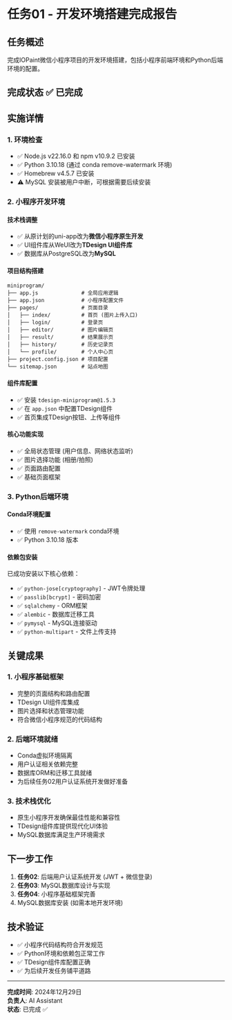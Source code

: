 # 任务01 - 开发环境搭建完成报告

## 任务概述
完成IOPaint微信小程序项目的开发环境搭建，包括小程序前端环境和Python后端环境的配置。

## 完成状态 ✅ 已完成

## 实施详情

### 1. 环境检查
- ✅ Node.js v22.16.0 和 npm v10.9.2 已安装
- ✅ Python 3.10.18 (通过 conda remove-watermark 环境)
- ✅ Homebrew v4.5.7 已安装
- ⚠️ MySQL 安装被用户中断，可根据需要后续安装

### 2. 小程序开发环境
#### 技术栈调整
- ✅ 从原计划的uni-app改为**微信小程序原生开发**
- ✅ UI组件库从WeUI改为**TDesign UI组件库**
- ✅ 数据库从PostgreSQL改为**MySQL**

#### 项目结构搭建
```
miniprogram/
├── app.js              # 全局应用逻辑
├── app.json            # 小程序配置文件
├── pages/              # 页面目录
│   ├── index/          # 首页 (图片上传入口)
│   ├── login/          # 登录页
│   ├── editor/         # 图片编辑页
│   ├── result/         # 结果展示页
│   ├── history/        # 历史记录页
│   └── profile/        # 个人中心页
├── project.config.json # 项目配置
└── sitemap.json        # 站点地图
```

#### 组件库配置
- ✅ 安装 `tdesign-miniprogram@1.5.3`
- ✅ 在 `app.json` 中配置TDesign组件
- ✅ 首页集成TDesign按钮、上传等组件

#### 核心功能实现
- ✅ 全局状态管理 (用户信息、网络状态监听)
- ✅ 图片选择功能 (相册/拍照)
- ✅ 页面路由配置
- ✅ 基础页面框架

### 3. Python后端环境
#### Conda环境配置
- ✅ 使用 `remove-watermark` conda环境
- ✅ Python 3.10.18 版本

#### 依赖包安装
已成功安装以下核心依赖：
- ✅ `python-jose[cryptography]` - JWT令牌处理
- ✅ `passlib[bcrypt]` - 密码加密
- ✅ `sqlalchemy` - ORM框架  
- ✅ `alembic` - 数据库迁移工具
- ✅ `pymysql` - MySQL连接驱动
- ✅ `python-multipart` - 文件上传支持

## 关键成果

### 1. 小程序基础框架
- 完整的页面结构和路由配置
- TDesign UI组件库集成
- 图片选择和状态管理功能
- 符合微信小程序规范的代码结构

### 2. 后端环境就绪
- Conda虚拟环境隔离
- 用户认证相关依赖完整
- 数据库ORM和迁移工具就绪
- 为后续任务02用户认证系统开发做好准备

### 3. 技术栈优化
- 原生小程序开发确保最佳性能和兼容性
- TDesign组件库提供现代化UI体验
- MySQL数据库满足生产环境需求

## 下一步工作
1. **任务02**: 后端用户认证系统开发 (JWT + 微信登录)
2. **任务03**: MySQL数据库设计与实现
3. **任务04**: 小程序基础框架完善
4. MySQL数据库安装 (如需本地开发环境)

## 技术验证
- ✅ 小程序代码结构符合开发规范
- ✅ Python环境和依赖包正常工作
- ✅ TDesign组件库配置正确
- ✅ 为后续开发任务铺平道路

---
**完成时间**: 2024年12月29日  
**负责人**: AI Assistant  
**状态**: 已完成 ✅ 